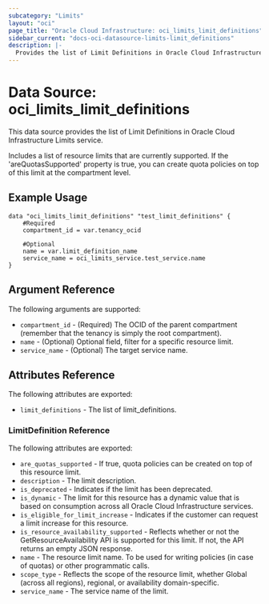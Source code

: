 ```yaml
---
subcategory: "Limits"
layout: "oci"
page_title: "Oracle Cloud Infrastructure: oci_limits_limit_definitions"
sidebar_current: "docs-oci-datasource-limits-limit_definitions"
description: |-
  Provides the list of Limit Definitions in Oracle Cloud Infrastructure Limits service
---
```


# Data Source: oci_limits_limit_definitions
This data source provides the list of Limit Definitions in Oracle Cloud Infrastructure Limits service.

Includes a list of resource limits that are currently supported.
If the 'areQuotasSupported' property is true, you can create quota policies on top of this limit at the
compartment level.


## Example Usage

```hcl
data "oci_limits_limit_definitions" "test_limit_definitions" {
	#Required
	compartment_id = var.tenancy_ocid

	#Optional
	name = var.limit_definition_name
	service_name = oci_limits_service.test_service.name
}
```

## Argument Reference

The following arguments are supported:

* `compartment_id` - (Required) The OCID of the parent compartment (remember that the tenancy is simply the root compartment). 
* `name` - (Optional) Optional field, filter for a specific resource limit.
* `service_name` - (Optional) The target service name.


## Attributes Reference

The following attributes are exported:

* `limit_definitions` - The list of limit_definitions.

### LimitDefinition Reference

The following attributes are exported:

* `are_quotas_supported` - If true, quota policies can be created on top of this resource limit. 
* `description` - The limit description.
* `is_deprecated` - Indicates if the limit has been deprecated. 
* `is_dynamic` - The limit for this resource has a dynamic value that is based on consumption across all Oracle Cloud Infrastructure services. 
* `is_eligible_for_limit_increase` - Indicates if the customer can request a limit increase for this resource. 
* `is_resource_availability_supported` - Reflects whether or not the GetResourceAvailability API is supported for this limit. If not, the API returns an empty JSON response. 
* `name` - The resource limit name. To be used for writing policies (in case of quotas) or other programmatic calls. 
* `scope_type` - Reflects the scope of the resource limit, whether Global (across all regions), regional, or availability domain-specific. 
* `service_name` - The service name of the limit.

